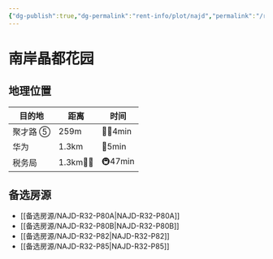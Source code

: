 ```yaml
---
{"dg-publish":true,"dg-permalink":"rent-info/plot/najd","permalink":"/rent-info/plot/najd/"}
---
```



# 南岸晶都花园

## 地理位置

| 目的地   | 距离       | 时间      |
| -------- | ---------- | --------- |
| 聚才路 ⑤ | 259m       | 🚶‍♂️4min |
| 华为     | 1.3km      | 🛵5min    |
| 税务局   | 1.3km🚶‍♂️ | 🚇47min   |

## 备选房源

- [[备选房源/NAJD-R32-P80A\|NAJD-R32-P80A]]
- [[备选房源/NAJD-R32-P80B\|NAJD-R32-P80B]]
- [[备选房源/NAJD-R32-P82\|NAJD-R32-P82]]
- [[备选房源/NAJD-R32-P85\|NAJD-R32-P85]]

